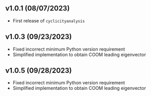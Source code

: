 ## v1.0.1 (08/07/2023)

- First release of `cyclicityanalysis`

## v1.0.3 (09/23/2023)

- Fixed incorrect minimum Python version requirement
- Simplified implementation to obtain COOM leading eigenvector

## v1.0.5 (09/28/2023)

- Fixed incorrect minimum Python version requirement
- Simplified implementation to obtain COOM leading eigenvector